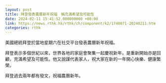 ```yaml
---
layout: post
title: 拜登發表農曆新年祝福　稱充滿希望及可能性
date: 2024-02-11 15:41:52.000000000 +08:00
link: https://news.rthk.hk/rthk/ch/component/k2/1740071-20240211.htm
categories: rthk
---
```


美國總統拜登於當地星期六在社交平台發表農曆新年祝福。

拜登表示多個世紀以來，世界各地的家庭會聚集一起慶祝新年，是重新開始亦是回顧，充滿希望及可能性。他又說謹代表家人，祝大家在新的一年開心快樂、健康繁榮。

拜登過去兩年都有發文，祝福農曆新年。
